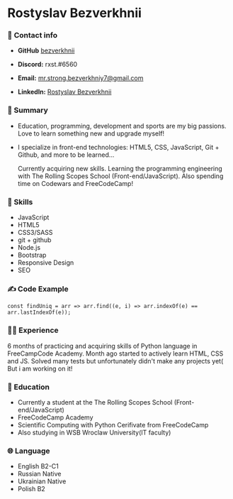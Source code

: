 # Rostyslav Bezverkhnii

### 📧 **Contact info**

- **GitHub** [bezverkhnii](https://github.com/bezverkhnii)

- **Discord:** rxst.#6560

- **Email:** <mr.strong.bezverkhniy7@gmail.com>

- **Linkedln:** [Rostyslav Bezverkhnii](https://www.linkedin.com/in/rostyslav-bezverkhnii-2b1519242/)

### 🤌 Summary

- Education, programming, development and sports are my big passions. Love to learn something new and upgrade myself!

- I specialize in front-end technologies:
  HTML5,
  CSS,
  JavaScript,
  Git + Github,
  and more to be learned...

  Currently acquiring new skills.
  Learning the programming engineering with The Rolling Scopes School (Front-end/JavaScript). Also spending time on Codewars and FreeCodeCamp!

### 🔧 Skills

- JavaScript
- HTML5
- CSS3/SASS
- git + github
- Node.js
- Bootstrap
- Responsive Design
- SEO

### ✍️ Code Example

```
const findUniq = arr => arr.find((e, i) => arr.indexOf(e) == arr.lastIndexOf(e));
```

### 👨‍💻 Experience

6 months of practicing and acquiring skills of Python language in FreeCampCode Academy. Month ago started to actively learn HTML, CSS and JS. 
Solved many tests but unfortunately didn't make any projects yet( But i am working on it!

### 🏫 Education

- Currently a student at the The Rolling Scopes School (Front-end/JavaScript)
- FreeCodeCamp Academy
- Scientific Computing with Python Cerifivate from FreeCodeCamp
- Also studying in WSB Wroclaw University(IT faculty)

### 🌐 Language

- English B2-C1
- Russian Native
- Ukrainian Native
- Polish B2
